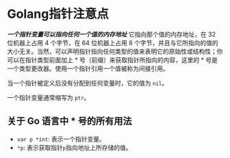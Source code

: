 # Golang指针注意点

**_一个指针变量可以指向任何一个值的内存地址_** 它指向那个值的内存地址，在 32 位机器上占用 4 个字节，在 64 位机器上占用 8 个字节，并且与它所指向的值的大小无关。当然，可以声明指针指向任何类型的值来表明它的原始性或结构性；你可以在指针类型前面加上 * 号（前缀）来获取指针所指向的内容，这里的 * 号是一个类型更改器。使用一个指针引用一个值被称为间接引用。

当一个指针被定义后没有分配到任何变量时，它的值为 `nil`。

一个指针变量通常缩写为 `ptr`。

## 关于 Go 语言中 * 号的所有用法

- `var p *int`: 表示一个指针变量。
- `*p`: 表示获取指针`p`指向地址上所存储的值。
